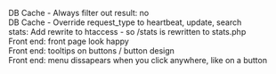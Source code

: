 DB Cache - Always filter out result: no<br />
DB Cache - Override request_type to heartbeat, update, search<br />
stats: Add rewrite to htaccess - so /stats is rewritten to stats.php<br />
Front end: front page look happy<br />
Front end: tooltips on buttons / button design<br />
Front end: menu dissapears when you click anywhere, like on a button<br />
